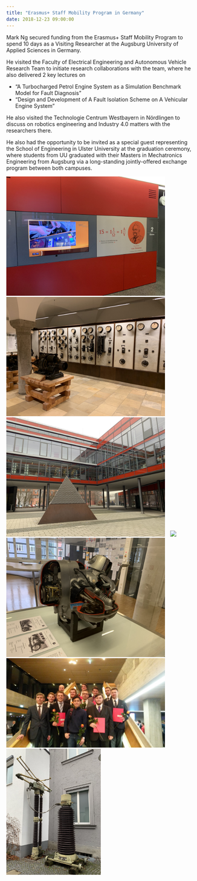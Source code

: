 ```yaml
---
title: "Erasmus+ Staff Mobility Program in Germany"
date: 2018-12-23 09:00:00
---
```


Mark Ng secured funding from the Erasmus+ Staff Mobility Program to spend 10 days as a Visiting Researcher at the Augsburg 
University of Applied Sciences in Germany. 

He visited the Faculty of Electrical Engineering and Autonomous Vehicle Research Team to initiate research collaborations with 
the team, where he also delivered 2 key lectures on
* “A Turbocharged Petrol Engine System as a Simulation Benchmark Model for Fault Diagnosis”
* “Design and Development of A Fault Isolation Scheme on A Vehicular Engine System”

He also visited the Technologie Centrum Westbayern in Nördlingen to discuss on robotics engineering and Industry 4.0 matters 
with the researchers there.

He also had the opportunity to be invited as a special guest representing the School of Engineering in Ulster University at the 
graduation ceremony, where students from UU graduated with their Masters in Mechatronics Engineering from Augsburg via a 
long-standing jointly-offered exchange program between both campuses.

<img src="/assets/Figures/Augsburga.jpg" width="420">&emsp;<img src="/assets/Figures/Augsburgb.jpg" width="420">  
<img src="/assets/Figures/Augsburgc.jpg" width="420">&emsp;<img src="/assets/Figures/Augsburgd.jpg" width="420">  
<img src="/assets/Figures/Augsburge.jpg" width="420">&emsp;<img src="/assets/Figures/Augsburgf.jpg" width="420">  
<img src="/assets/Figures/Augsburgg.jpg" width="250">
